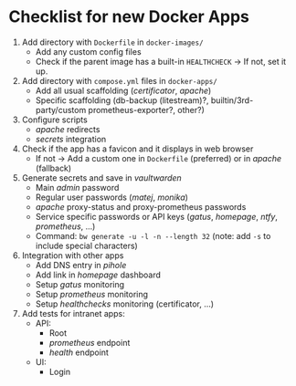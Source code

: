 # Checklist for new Docker Apps

1. Add directory with `Dockerfile` in `docker-images/`
    - Add any custom config files
    - Check if the parent image has a built-in `HEALTHCHECK` -> If not, set it up.
2. Add directory with `compose.yml` files in `docker-apps/`
    - Add all usual scaffolding (_certificator_, _apache_)
    - Specific scaffolding (db-backup (litestream)?, builtin/3rd-party/custom prometheus-exporter?, other?)
3. Configure scripts
    - _apache_ redirects
    - _secrets_ integration
4. Check if the app has a favicon and it displays in web browser
    - If not -> Add a custom one in `Dockerfile` (preferred) or in _apache_ (fallback)
5. Generate secrets and save in _vaultwarden_
    - Main _admin_ password
    - Regular user passwords (_matej_, _monika_)
    - _apache_ proxy-status and proxy-prometheus passwords
    - Service specific passwords or API keys (_gatus_, _homepage_, _ntfy_, _prometheus_, ...)
    - Command: `bw generate -u -l -n --length 32` (note: add `-s` to include special characters)
6. Integration with other apps
    - Add DNS entry in _pihole_
    - Add link in _homepage_ dashboard
    - Setup _gatus_ monitoring
    - Setup _prometheus_ monitoring
    - Setup _healthchecks_ monitoring (certificator, ...)
7. Add tests for intranet apps:
    - API:
        - Root
        - _prometheus_ endpoint
        - _health_ endpoint
    - UI:
        - Login
